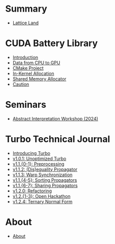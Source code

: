 # Summary

- [Lattice Land](README.md)

# CUDA Battery Library

- [Introduction](1-cuda-battery.md)
- [Data from CPU to GPU](2-cuda-battery.md)
- [CMake Project](3-cuda-battery.md)
- [In-Kernel Allocation](4-cuda-battery.md)
- [Shared Memory Allocator](5-cuda-battery.md)
- [Caution](6-cuda-battery.md)

<!-- # Parallel Lattice Programming -->
<!--
* [Minimum Algorithm](minimum.md)
* [Floyd-Warshall Algorithm](floyd-warshall.md) -->

<!-- # Abstract Constraint Reasoning

# Parallel Abstract Constraint Reasoning -->

# Seminars

* [Abstract Interpretation Workshop (2024)](abstract-week.md)

# Turbo Technical Journal

* [Introducing Turbo](1-turbo.md)
* [v1.0.1: Unoptimized Turbo](2-turbo.md)
* [v1.1.{0-1}: Preprocessing](3-turbo.md)
* [v1.1.2: (Dis)equality Propagator](4-turbo.md)
* [v1.1.3: Warp Synchronization](5-turbo.md)
* [v1.1.{4-5}: Sorting Propagators](6-turbo.md)
* [v1.1.{6-7}: Sharing Propagators](7-turbo.md)
* [v1.2.0: Refactoring](8-turbo.md)
* [v1.2.{1-3}: Open Hackathon](9-turbo.md)
* [v1.2.4: Ternary Normal Form](10-turbo.md)

# About

- [About](about.md)
